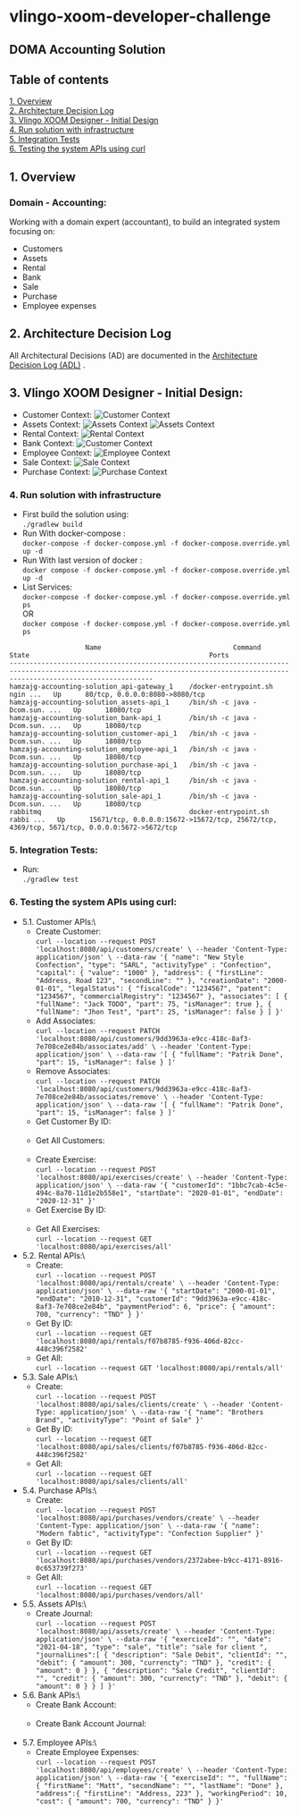 # vlingo-xoom-developer-challenge

## DOMA Accounting Solution

## Table of contents

[1. Overview](#1-Overview)\
[2. Architecture Decision Log](#2-Architecture-Decision-Log)\
[3. Vlingo XOOM Designer - Initial Design](#3-Vlingo-XOOM-Designer---Initial-Design)\
[4. Run solution with infrastructure](4-Run-solution-with-infrastructure)\
[5. Integration Tests](5-Integration-Tests)\
[6. Testing the system APIs using curl](6-Testing-the-system-APIs-using-curl)

## 1. Overview

### Domain - Accounting:

Working with a domain expert (accountant), to build an integrated system focusing on:

- Customers
- Assets
- Rental
- Bank
- Sale
- Purchase
- Employee expenses

## 2. Architecture Decision Log

All Architectural Decisions (AD) are documented in the [Architecture Decision Log (ADL)](docs/architecture-decision-log)
.

## 3. Vlingo XOOM Designer - Initial Design:

- Customer Context:
  ![Customer Context](docs/images/01.png)
- Assets Context:
  ![Assets Context](docs/images/02.png)
  ![Assets Context](docs/images/03.png)
- Rental Context:
  ![Rental Context](docs/images/04.png)
- Bank Context:
  ![Customer Context](docs/images/01.png)
- Employee Context:
  ![Employee Context](docs/images/01.png)
- Sale Context:
  ![Sale Context](docs/images/01.png)
- Purchase Context:
  ![Purchase Context](docs/images/01.png)

### 4. Run solution with infrastructure

- First build the solution using:\
  `
  ./gradlew build
  `
- Run With docker-compose :\
  `
  docker-compose -f docker-compose.yml -f docker-compose.override.yml up -d
  `
- Run With last version of docker :\
  `
  docker compose -f docker-compose.yml -f docker-compose.override.yml up -d
  `
- List Services:\
  `
  docker-compose -f docker-compose.yml -f docker-compose.override.yml ps
  `\
  OR\
  `
  docker compose -f docker-compose.yml -f docker-compose.override.yml ps
  `

```console
                   Name                                 Command               State                                             Ports
--------------------------------------------------------------------------------------------------------------------------------------------------------------------------------
hamzajg-accounting-solution_api-gateway_1    /docker-entrypoint.sh ngin ...   Up      80/tcp, 0.0.0.0:8080->8080/tcp
hamzajg-accounting-solution_assets-api_1     /bin/sh -c java -Dcom.sun. ...   Up      18080/tcp
hamzajg-accounting-solution_bank-api_1       /bin/sh -c java -Dcom.sun. ...   Up      18080/tcp
hamzajg-accounting-solution_customer-api_1   /bin/sh -c java -Dcom.sun. ...   Up      18080/tcp
hamzajg-accounting-solution_employee-api_1   /bin/sh -c java -Dcom.sun. ...   Up      18080/tcp
hamzajg-accounting-solution_purchase-api_1   /bin/sh -c java -Dcom.sun. ...   Up      18080/tcp
hamzajg-accounting-solution_rental-api_1     /bin/sh -c java -Dcom.sun. ...   Up      18080/tcp
hamzajg-accounting-solution_sale-api_1       /bin/sh -c java -Dcom.sun. ...   Up      18080/tcp
rabbitmq                                     docker-entrypoint.sh rabbi ...   Up      15671/tcp, 0.0.0.0:15672->15672/tcp, 25672/tcp, 4369/tcp, 5671/tcp, 0.0.0.0:5672->5672/tcp
```

### 5. Integration Tests:

- Run:\
  `
  ./gradlew test
  `

### 6. Testing the system APIs using curl:

- 5.1. Customer APIs:\
    - Create Customer:\
      `curl --location --request POST 'localhost:8080/api/customers/create' \
      --header 'Content-Type: application/json' \
      --data-raw '{
      "name": "New Style Confection",
      "type": "SARL",
      "activityType" : "Confection",
      "capital": {
      "value": "1000"
      },
      "address": {
      "firstLine": "Address, Road 123",
      "secondLine": ""
      },
      "creationDate": "2000-01-01",
      "legalStatus": {
      "fiscalCode": "1234567",
      "patent": "1234567",
      "commercialRegistry": "1234567"
      },
      "associates": [
      {
      "fullName": "Jack TODO",
      "part": 75,
      "isManager": true }, {
      "fullName": "Jhon Test",
      "part": 25,
      "isManager": false }
      ]
      }'
      `
    - Add Associates:\
      `curl --location --request PATCH 'localhost:8080/api/customers/9dd3963a-e9cc-418c-8af3-7e708ce2e84b/associates/add' \
      --header 'Content-Type: application/json' \
      --data-raw '[
      {
      "fullName": "Patrik Done",
      "part": 15,
      "isManager": false }
      ]'`
    - Remove Associates:\
      `curl --location --request PATCH 'localhost:8080/api/customers/9dd3963a-e9cc-418c-8af3-7e708ce2e84b/associates/remove' \
      --header 'Content-Type: application/json' \
      --data-raw '[
      {
      "fullName": "Patrik Done",
      "part": 15,
      "isManager": false }
      ]'`
    - Get Customer By ID:\
      `
      `
    - Get All Customers:\
      `
      `
    - Create Exercise:\
      `curl --location --request POST 'localhost:8080/api/exercises/create' \
      --header 'Content-Type: application/json' \
      --data-raw '{
      "customerId": "1bbc7cab-4c5e-494c-8a70-11d1e2b558e1",
      "startDate": "2020-01-01",
      "endDate": "2020-12-31"
      }'
      `
    - Get Exercise By ID:\
      `
      `
    - Get All Exercises:\
      `curl --location --request GET 'localhost:8080/api/exercises/all'
      `
- 5.2. Rental APIs:\
    - Create:\
      `
      curl --location --request POST 'localhost:8080/api/rentals/create' \
      --header 'Content-Type: application/json' \
      --data-raw '{
      "startDate": "2000-01-01",
      "endDate": "2010-12-31",
      "customerId": "9dd3963a-e9cc-418c-8af3-7e708ce2e84b",
      "paymentPeriod": 6,
      "price": {
      "amount": 700,
      "currency": "TND"
      } }'
      `
    - Get By ID:\
      `curl --location --request GET 'localhost:8080/api/rentals/f07b8785-f936-406d-82cc-448c396f2582'
      `
    - Get All:\
      `curl --location --request GET 'localhost:8080/api/rentals/all'
      `
- 5.3. Sale APIs:\
    - Create:\
      `curl --location --request POST 'localhost:8080/api/sales/clients/create' \
      --header 'Content-Type: application/json' \
      --data-raw '{
      "name": "Brothers Brand",
      "activityType": "Point of Sale"
      }'
      `
    - Get By ID:\
      `curl --location --request GET 'localhost:8080/api/sales/clients/f07b8785-f936-406d-82cc-448c396f2582'
      `
    - Get All:\
      `curl --location --request GET 'localhost:8080/api/sales/clients/all'
      `
- 5.4. Purchase APIs:\
    - Create:\
      `curl --location --request POST 'localhost:8080/api/purchases/vendors/create' \
      --header 'Content-Type: application/json' \
      --data-raw '{
      "name": "Modern fabtic",
      "activityType": "Confection Supplier"
      }'
      `
    - Get By ID:\
      `curl --location --request GET 'localhost:8080/api/purchases/vendors/2372abee-b9cc-4171-8916-0c653739f273'
      `
    - Get All:\
      `curl --location --request GET 'localhost:8080/api/purchases/vendors/all'
      `
- 5.5. Assets APIs:\
    - Create Journal:\
      `curl --location --request POST 'localhost:8080/api/assets/create' \
      --header 'Content-Type: application/json' \
      --data-raw '{
      "exerciceId": "",
      "date": "2021-04-18",
      "type": "sale",
      "title": "sale for client ",
      "journalLines":[
      {
      "description": "Sale Debit",
      "clientId": "",
      "debit": {
      "amount": 300,
      "currencty": "TND"
      },
      "credit": {
      "amount": 0 } }, {
      "description": "Sale Credit",
      "clientId": "",
      "credit": {
      "amount": 300,
      "currencty": "TND"
      },
      "debit": {
      "amount": 0 } }
      ]
      }'
      `
- 5.6. Bank APIs:\
    - Create Bank Account:\
      `
      `
    - Create Bank Account Journal:\
      `
      `
- 5.7. Employee APIs:\
    - Create Employee Expenses:\
      `curl --location --request POST 'localhost:8080/api/employees/create' \
      --header 'Content-Type: application/json' \
      --data-raw '{
      "exerciseId": "",
      "fullName": {
      "firstName": "Matt",
      "secondName": "",
      "lastName": "Done"
      },
      "address":{
      "firstLine": "Address, 223"
      },
      "workingPeriod": 10,
      "cost": {
      "amount": 700,
      "currency": "TND"
      } }'
      `